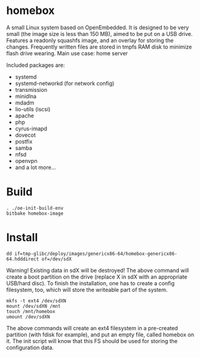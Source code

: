 homebox
=======

A small Linux system based on OpenEmbedded.
It is designed to be very small (the image size is less than 150 MB), 
aimed to be put on a USB drive.
Features a readonly squashfs image, and an overlay for 
storing the changes. Frequently written files are stored
in tmpfs RAM disk to minimize flash drive wearing.
Main use case: home server

Included packages are:
- systemd
- systemd-networkd (for network config)
- transmission
- minidlna
- mdadm
- lio-utils (iscsi)
- apache
- php
- cyrus-imapd
- dovecot
- postfix
- samba
- nfsd
- openvpn
- and a lot more...

Build
=====

```
. ./oe-init-build-env
bitbake homebox-image
```

Install
=======

```
dd if=tmp-glibc/deploy/images/genericx86-64/homebox-genericx86-64.hdddirect of=/dev/sdX
```
Warning! Existing data in sdX will be destroyed!
The above command will create a boot partition on the drive (replace X in sdX with an appropriate USB/hard disc). To finish the installation, one has to create a config filesystem, too, which will store the writeable part of the system.
```
mkfs -t ext4 /dev/sdXN
mount /dev/sdXN /mnt
touch /mnt/homebox
umount /dev/sdXN
```
The above commands will create an ext4 filesystem in a pre-created partition (with fdisk for example), and put an empty file, called homebox on it. The init script will know that this FS should be used for storing the configuration data.
